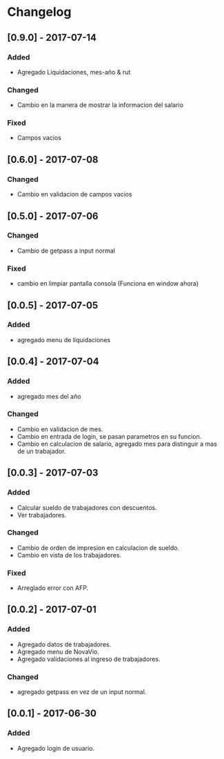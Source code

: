 # Changelog


## [0.9.0] - 2017-07-14
### Added
- Agregado Liquidaciones, mes-año & rut
### Changed
- Cambio en la manera de mostrar la informacion del salario
### Fixed
- Campos vacios


## [0.6.0] - 2017-07-08
### Changed
- Cambio en validacion de campos vacios


## [0.5.0] - 2017-07-06
### Changed
- Cambio de getpass a input normal
### Fixed
- cambio en limpiar pantalla consola (Funciona en window ahora)


## [0.0.5] - 2017-07-05
### Added
- agregado menu de liquidaciones


## [0.0.4] - 2017-07-04
### Added
- agregado mes del año
### Changed
- Cambio en validacion de mes.
- Cambio en entrada de login, se pasan parametros en su funcion.
- Cambio en calculacion de salario, agregado mes para distinguir a mas de un trabajador.


## [0.0.3] - 2017-07-03
### Added
- Calcular sueldo de trabajadores con descuentos.
- Ver trabajadores.
### Changed
- Cambio de orden de impresion en calculacion de sueldo.
- Cambio en vista de los trabajadores.
### Fixed
- Arreglado error con AFP.


## [0.0.2] - 2017-07-01
### Added
- Agregado datos de trabajadores.
- Agregado menu de NovaVio.
- Agregado validaciones al ingreso de trabajadores.
### Changed
- agregado getpass en vez de un input normal.


## [0.0.1] - 2017-06-30
### Added
- Agregado login de usuario.
